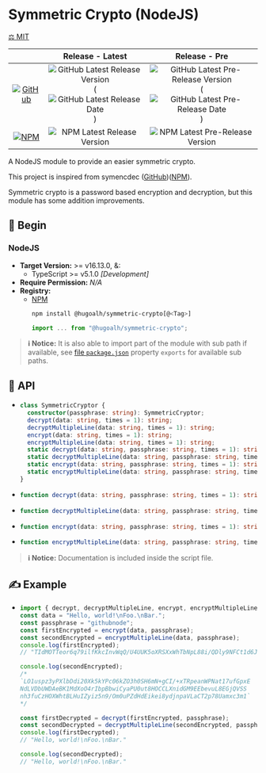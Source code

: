 # Symmetric Crypto (NodeJS)

[⚖️ MIT](./LICENSE.md)

|  | **Release - Latest** | **Release - Pre** |
|:-:|:-:|:-:|
| [![GitHub](https://img.shields.io/badge/GitHub-181717?logo=github&logoColor=ffffff&style=flat-square "GitHub")](https://github.com/hugoalh-studio/symmetric-crypto-nodejs) | ![GitHub Latest Release Version](https://img.shields.io/github/release/hugoalh-studio/symmetric-crypto-nodejs?sort=semver&label=&style=flat-square "GitHub Latest Release Version") (![GitHub Latest Release Date](https://img.shields.io/github/release-date/hugoalh-studio/symmetric-crypto-nodejs?label=&style=flat-square "GitHub Latest Release Date")) | ![GitHub Latest Pre-Release Version](https://img.shields.io/github/release/hugoalh-studio/symmetric-crypto-nodejs?include_prereleases&sort=semver&label=&style=flat-square "GitHub Latest Pre-Release Version") (![GitHub Latest Pre-Release Date](https://img.shields.io/github/release-date-pre/hugoalh-studio/symmetric-crypto-nodejs?label=&style=flat-square "GitHub Latest Pre-Release Date")) |
| [![NPM](https://img.shields.io/badge/NPM-CB3837?logo=npm&logoColor=ffffff&style=flat-square "NPM")](https://www.npmjs.com/package/@hugoalh/symmetric-crypto) | ![NPM Latest Release Version](https://img.shields.io/npm/v/@hugoalh/symmetric-crypto/latest?label=&style=flat-square "NPM Latest Release Version") | ![NPM Latest Pre-Release Version](https://img.shields.io/npm/v/@hugoalh/symmetric-crypto/pre?label=&style=flat-square "NPM Latest Pre-Release Version") |

A NodeJS module to provide an easier symmetric crypto.

This project is inspired from symencdec ([GitHub](https://github.com/nire0510/symencdec))([NPM](https://www.npmjs.com/package/symencdec)).

Symmetric crypto is a password based encryption and decryption, but this module has some addition improvements.

## 🔰 Begin

### NodeJS

- **Target Version:** >= v16.13.0, &:
  - TypeScript >= v5.1.0 *\[Development\]*
- **Require Permission:** *N/A*
- **Registry:**
  - [NPM](https://www.npmjs.com/package/@hugoalh/symmetric-crypto)
    ```sh
    npm install @hugoalh/symmetric-crypto[@<Tag>]
    ```
    ```js
    import ... from "@hugoalh/symmetric-crypto";
    ```

> **ℹ️ Notice:** It is also able to import part of the module with sub path if available, see [file `package.json`](./package.json) property `exports` for available sub paths.

## 🧩 API

- ```ts
  class SymmetricCryptor {
    constructor(passphrase: string): SymmetricCryptor;
    decrypt(data: string, times = 1): string;
    decryptMultipleLine(data: string, times = 1): string;
    encrypt(data: string, times = 1): string;
    encryptMultipleLine(data: string, times = 1): string;
    static decrypt(data: string, passphrase: string, times = 1): string;
    static decryptMultipleLine(data: string, passphrase: string, times = 1): string;
    static encrypt(data: string, passphrase: string, times = 1): string;
    static encryptMultipleLine(data: string, passphrase: string, times = 1): string;
  }
  ```
- ```ts
  function decrypt(data: string, passphrase: string, times = 1): string;
  ```
- ```ts
  function decryptMultipleLine(data: string, passphrase: string, times = 1): string;
  ```
- ```ts
  function encrypt(data: string, passphrase: string, times = 1): string;
  ```
- ```ts
  function encryptMultipleLine(data: string, passphrase: string, times = 1): string;
  ```

> **ℹ️ Notice:** Documentation is included inside the script file.

## ✍️ Example

- ```js
  import { decrypt, decryptMultipleLine, encrypt, encryptMultipleLine } from "@hugoalh/symmetric-crypto";
  const data = "Hello, world!\nFoo.\nBar.";
  const passphrase = "githubnode";
  const firstEncrypted = encrypt(data, passphrase);
  const secondEncrypted = encryptMultipleLine(data, passphrase);
  console.log(firstEncrypted);
  // "TIdMOTTeor6q79ilfKkcInvWqQ/U4UUK5oXRSXxWhTbNpL88i/QDly9NFCt1d6JwkDWJ0nkLGKwsWbcA6tM2yg=="

  console.log(secondEncrypted);
  /*
  `LO1uspz3yPXlbDdi20Xk5kYPc06kZO3h0SH6mN+gCI/+xTRpeanWPNat17ufGpxE
  NdLVDbUWDAeBK1MdXoO4rIbpBbwiCyaPU0ut8HOCCLXnidGM9EEbevuL8EGjQVSS
  nh3fuCzHOXWhtBLHuIZyiz5n9/Om0uPZdHdEikei8ydjnpaVLaCT2p78Uamxc3m1`
  */

  const firstDecrypted = decrypt(firstEncrypted, passphrase);
  const secondDecrypted = decryptMultipleLine(secondEncrypted, passphrase);
  console.log(firstDecrypted);
  // "Hello, world!\nFoo.\nBar."

  console.log(secondDecrypted);
  // "Hello, world!\nFoo.\nBar."
  ```
